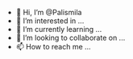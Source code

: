 - 👋 Hi, I’m @Palismila
- 👀 I’m interested in ...
- 🌱 I’m currently learning ...
- 💞️ I’m looking to collaborate on ...
- 📫 How to reach me ...

<!---
Palismila/Palismila is a ✨ special ✨ repository because its `README.md` (this file) appears on your GitHub profile.
You can click the Preview link to take a look at your changes.
--->
